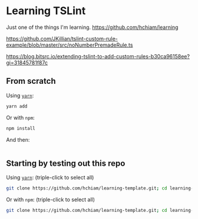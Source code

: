 # Learning TSLint

Just one of the things I'm learning. <https://github.com/hchiam/learning>

<https://github.com/JKillian/tslint-custom-rule-example/blob/master/src/noNumberPremadeRule.ts>

<https://blog.bitsrc.io/extending-tslint-to-add-custom-rules-b30ca96158ee?gi=31845781f87c>

## From scratch

Using [`yarn`](https://github.com/hchiam/learning-yarn):

```bash
yarn add 
```

Or with `npm`:

```bash
npm install 
```

And then:

```bash

```

## Starting by testing out this repo <!-- Replace "template"s and "# and then ..."s in this section -->

Using [`yarn`](https://github.com/hchiam/learning-yarn): (triple-click to select all)

```bash
git clone https://github.com/hchiam/learning-template.git; cd learning-template; yarn; # and then ...
```

Or with `npm`: (triple-click to select all)

```bash
git clone https://github.com/hchiam/learning-template.git; cd learning-template; npm install; # and then ...
```
